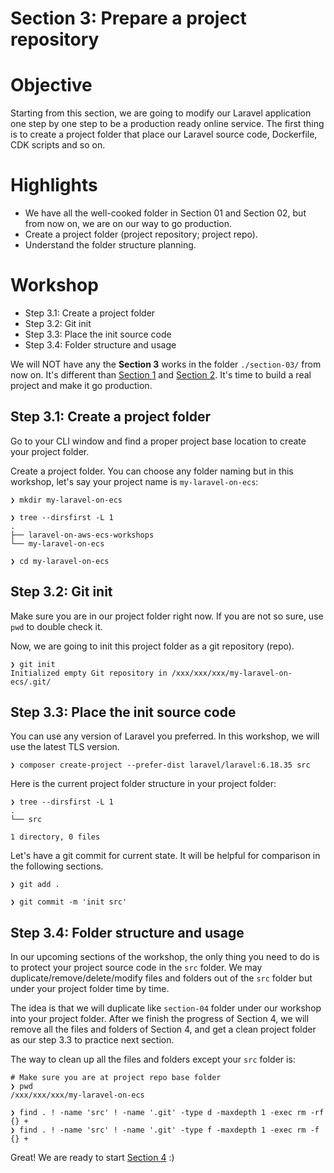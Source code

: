 # Section 3: Prepare a project repository

# Objective

Starting from this section, we are going to modify our Laravel application one step by one step to be a production ready online service. The first thing is to create a project folder that place our Laravel source code, Dockerfile, CDK scripts and so on.

# Highlights

- We have all the well-cooked folder in Section 01 and Section 02, but from now on, we are on our way to go production.
- Create a project folder (project repository; project repo).
- Understand the folder structure planning.

# Workshop

- Step 3.1: Create a project folder
- Step 3.2: Git init
- Step 3.3: Place the init source code
- Step 3.4: Folder structure and usage

We will NOT have any the **Section 3** works in the folder `./section-03/` from now on. It's different than [Section 1](../section-01/) and [Section 2](../section-02/). It's time to build a real project and make it go production.

## Step 3.1: Create a project folder

Go to your CLI window and find a proper project base location to create your project folder.

Create a project folder. You can choose any folder naming but in this workshop, let's say your project name is `my-laravel-on-ecs`:

```
❯ mkdir my-laravel-on-ecs

❯ tree --dirsfirst -L 1
.
├── laravel-on-aws-ecs-workshops
└── my-laravel-on-ecs

❯ cd my-laravel-on-ecs
```

## Step 3.2: Git init

Make sure you are in our project folder right now. If you are not so sure, use `pwd` to double check it.

Now, we are going to init this project folder as a git repository (repo).

```
❯ git init
Initialized empty Git repository in /xxx/xxx/xxx/my-laravel-on-ecs/.git/
```

## Step 3.3: Place the init source code

You can use any version of Laravel you preferred. In this workshop, we will use the latest TLS version.

```
❯ composer create-project --prefer-dist laravel/laravel:6.18.35 src
```

Here is the current project folder structure in your project folder:

```
❯ tree --dirsfirst -L 1
.
└── src

1 directory, 0 files
```

Let's have a git commit for current state. It will be helpful for comparison in the following sections.

```
❯ git add .

❯ git commit -m 'init src'
```

## Step 3.4: Folder structure and usage

In our upcoming sections of the workshop, the only thing you need to do is to protect your project source code in the `src` folder. We may duplicate/remove/delete/modify files and folders out of the `src` folder but under your project folder time by time.

The idea is that we will duplicate like `section-04` folder under our workshop into your project folder. After we finish the progress of Section 4, we will remove all the files and folders of Section 4, and get a clean project folder as our step 3.3 to practice next section.

The way to clean up all the files and folders except your `src` folder is:

```
# Make sure you are at project repo base folder
❯ pwd
/xxx/xxx/xxx/my-laravel-on-ecs

❯ find . ! -name 'src' ! -name '.git' -type d -maxdepth 1 -exec rm -rf {} +
❯ find . ! -name 'src' ! -name '.git' -type f -maxdepth 1 -exec rm -f {} +
```

Great! We are ready to start [Section 4](../section-04/) :)